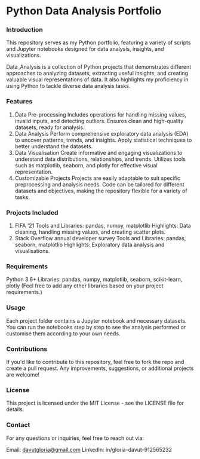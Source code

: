# Python Data Analysis Portfolio
### Introduction
This repository serves as my Python portfolio, featuring a variety of scripts and Jupyter notebooks designed for data analysis, insights, and visualizations.

Data_Analysis is a collection of Python projects that demonstrates different approaches to analyzing datasets, extracting useful insights, and creating valuable visual representations of data. It also highlights my proficiency in using Python to tackle diverse data analysis tasks.

### Features
1. Data Pre-processing
Includes operations for handling missing values, invalid inputs, and detecting outliers.
Ensures clean and high-quality datasets, ready for analysis.
2. Data Analysis
Perform comprehensive exploratory data analysis (EDA) to uncover patterns, trends, and insights.
Apply statistical techniques to better understand the datasets.
3. Data Visualisation
Create informative and engaging visualizations to understand data distributions, relationships, and trends.
Utilizes tools such as matplotlib, seaborn, and plotly for effective visual representation.
4. Customizable Projects
Projects are easily adaptable to suit specific preprocessing and analysis needs.
Code can be tailored for different datasets and objectives, making the repository flexible for a variety of tasks.

### Projects Included
1. FIFA '21
Tools and Libraries: pandas, numpy, matplotlib
Highlights: Data cleaning, handling missing values, and creating scatter plots.
2. Stack Overflow annual developer survey
Tools and Libraries: pandas, seaborn, matplotlib
Highlights: Exploratory data analysis and visualisations.

### Requirements
Python 3.6+
Libraries: pandas, numpy, matplotlib, seaborn, scikit-learn, plotly
(Feel free to add any other libraries based on your project requirements.)

### Usage
Each project folder contains a Jupyter notebook and necessary datasets. You can run the notebooks step by step to see the analysis performed or customise them according to your own needs.

### Contributions
If you'd like to contribute to this repository, feel free to fork the repo and create a pull request. Any improvements, suggestions, or additional projects are welcome!

### License
This project is licensed under the MIT License - see the LICENSE file for details.

### Contact
For any questions or inquiries, feel free to reach out via:

Email: davutgloria@gmail.com
LinkedIn: in/gloria-davut-912565232
